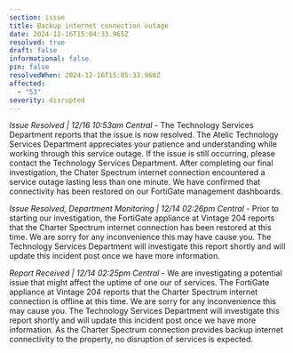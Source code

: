 ```yaml
---
section: issue
title: Backup internet connection outage
date: 2024-12-16T15:04:33.965Z
resolved: true
draft: false
informational: false
pin: false
resolvedWhen: 2024-12-16T15:05:33.968Z
affected:
  - "53"
severity: disrupted
---
```

*Issue Resolved | 12/16 10:53am Central* - The Technology Services Department reports that the issue is now resolved. The Atelic Technology Services Department appreciates your patience and understanding while working through this service outage. If the issue is still occurring, please contact the Technology Services Department. After completing our final investigation, the Chater Spectrum internet connection encountered a service outage lasting less than one minute. We have confirmed that connectivity has been restored on our FortiGate management dashboards.

*Issue Resolved, Department Monitoring | 12/14 02:26pm Central* - Prior to starting our investigation, the FortiGate appliance at Vintage 204 reports that the Charter Spectrum internet connection has been restored at this time. We are sorry for any inconvenience this may have cause you. The Technology Services Department will investigate this report shortly and will update this incident post once we have more information.

*Report Received | 12/14 02:25pm Central* - We are investigating a potential issue that might affect the uptime of one our of services. The FortiGate appliance at Vintage 204 reports that the Charter Spectrum internet connection is offline at this time. We are sorry for any inconvenience this may cause you. The Technology Services Department will investigate this report shortly and will update this incident post once we have more information. As the Charter Spectrum connection provides backup internet connectivity to the property, no disruption of services is expected.